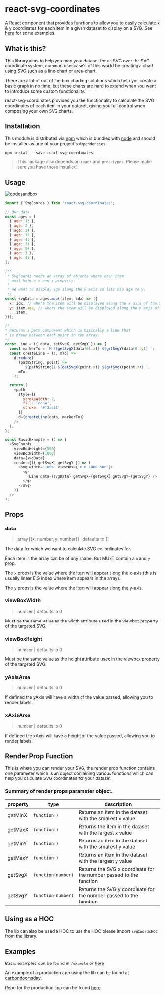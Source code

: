 # react-svg-coordinates

A React component that provides functions to allow you to easily calculate x & y coordinates for each item in a given dataset to display on a SVG. See [here][example-site] for some examples

## What is this?

This library aims to help you map your dataset for an SVG over the SVG coordinate system, common usescase's of this would be creating a chart using SVG such as a line-chart or area-chart.

There are a lot of out of the box charting solutions which help you create a basic graph in no time, but these charts are hard to extend when you want to introduce some custom functionality.

react-svg-coordinates provides you the functionality to calculate the SVG coordinates of each item in your dataset, giving you full control when composing your own SVG charts.

## Installation

This module is distributed via [npm][npm] which is bundled with [node][node] and
should be installed as one of your project's `dependencies`:

```
npm install --save react-svg-coordinates
```

> This package also depends on `react` and `prop-types`. Please make sure you
> have those installed.

## Usage
[![codesandbox](https://codesandbox.io/static/img/play-codesandbox.svg)](https://codesandbox.io/s/13lnlm6r74)

```javascript
import { SvgCoords } from 'react-svg-coordinates';

// Our data
const ages = [
  { age: 12 },
  { age: 2 },
  { age: 34 },
  { age: 76 },
  { age: 41 },
  { age: 33 },
  { age: 90 },
  { age: 3 },
  { age: 45 },
];

/**
 * SvgCoords needs an array of objects where each item
 * must have a x and y property.
 *
 * We want to display age along the y axis so lets map age to y.
 */
const svgData = ages.map((item, idx) => ({
  x: idx, // where the item will be displayed along the x axis of the SVG (usually linear e.g 1,2,3,...10)
  y: item.age, // where the item will be displayed along the y axis of the SVG
  ...item,
}));

/*
* Returns a path component which is basically a line that
* is drawn between each point in the array.
*/
const Line = ({ data, getSvgX, getSvgY }) => {
  const markerTo = `M ${getSvgX(data[0].x)} ${getSvgY(data[0].y)} `;
  const createLine = (d, mTo) =>
    d.reduce(
      (pathString, point) =>
        `${pathString}L ${getSvgX(point.x)} ${getSvgY(point.y)} `,
      mTo,
    );

  return (
    <path
      style={{
        strokeWidth: 2,
        fill: 'none',
        stroke: '#f3acb1',
      }}
      d={createLine(data, markerTo)}
    />
  );
};

const BasicExample = () => (
  <SvgCoords
    viewBoxHeight={500}
    viewBoxWidth={1000}
    data={svgData}
    render={({ getSvgX, getSvgY }) => (
      <svg width="100%" viewBox={'0 0 1000 500'}>
        <g>
          <Line data={svgData} getSvgX={getSvgX} getSvgY={getSvgY} />
        </g>
      </svg>
    )}
  />
);
```

## Props

### data

> array [{x: number, y: number}] | defaults to []

The data for which we want to calculate SVG co-ordinates for.

Each item in the array can be of any shape. But MUST contain a `x` and `y` prop.

The `x` props is the value where the item will appear along the x-axis (this is usually linear E.G index where item appears in the array).

The `y` props is the value where the item will appear along the y-axis.

### viewBoxWidth
 > number | defaults to 0

 Must be the same value as the width attribute used in the viewbox property of the targeted SVG.

### viewBoxHeight

> number | defaults to 0

 Must be the same value as the height attribute used in the viewbox property of the targeted SVG.

### yAxisArea

> number | defaults to 0

 If defined the yAxis will have a width of the value passed, allowing you to render labels.

### xAxisArea

> number | defaults to 0

If defined the xAxis will have a height of the value passed, allowing you to render labels.

## Render Prop Function

This is where you can render your SVG, the render prop function contains one parameter which is an object containing various functions which can help you calculate SVG coordinates for your dataset.

### Summary of render props parameter object.
| property | type               | description                                                        |
|--------- |------------------- |------------------------------------------------------------------- |
| getMinX  | `function()`       | Returns an item in the dataset with the smallest `x` value         |
| getMaxX  | `function()`       | Returns the item in the dataset with the largest `x` value         |
| getMinY  | `function()`       | Returns an item in the dataset with the smallest `y` value         |
| getMaxY  | `function()`       | Returns an item in the dataset with the largest `y` value          |
| getSvgX  | `function(number)` | Returns the SVG x coordinate for the number passed to the function |
| getSvgY  | `function(number)` | Returns the SVG y coordinate for the number passed to the function |

## Using as a HOC

The lib can also be used a HOC to use the HOC please import `SvgCoordsHOC` from the library.

## Examples

Basic examples can be found in `/example` or [here][example-site]

An example of a production app using the lib can be found at [carbondoomsday](http://www.carbondoomsday.com/).

Repo for the production app can be found [here](https://github.com/giving-a-fuck-about-climate-change/carbon-inferno)

[npm]: https://www.npmjs.com/
[node]: https://nodejs.org
[example-site]: https://grady-lad.github.io/react-svg-coordinates/
